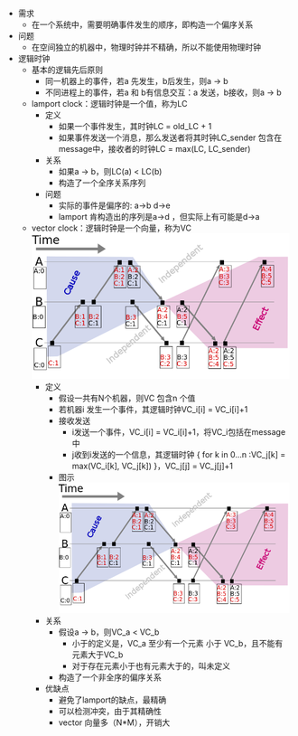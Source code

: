 - 需求
    - 在一个系统中，需要明确事件发生的顺序，即构造一个偏序关系
- 问题
    - 在空间独立的机器中，物理时钟并不精确，所以不能使用物理时钟
- 逻辑时钟
    - 基本的逻辑先后原则
        - 同一机器上的事件，若a 先发生，b后发生，则a -> b
        - 不同进程上的事件，若a 和 b有信息交互：a 发送，b接收，则a -> b
    - lamport clock：逻辑时钟是一个值，称为LC
        - 定义
            - 如果一个事件发生，其时钟LC = old_LC + 1
            - 如果事件发送一个消息，那么发送者将其时钟LC_sender 包含在message中，接收者的时钟LC = max(LC, LC_sender)
        - 关系
            - 如果a -> b，则LC(a) < LC(b)
            - 构造了一个全序关系序列
        - 问题
            - 实际的事件是偏序的: a->b d->e
            - lamport 肯构造出的序列是a->d ，但实际上有可能是d->a
    - vector clock：逻辑时钟是一个向量，称为VC ![image.jpg](../assets/27172907-552c-44bd-85a2-774bf3a75a68-1115003.jpg)
        - 定义
            - 假设一共有N个机器，则VC 包含n 个值
            - 若机器i 发生一个事件，其逻辑时钟VC_i[i] = VC_i[i]+1
            - 接收发送
                - i发送一个事件，VC_i[i] = VC_i[i]+1，将VC_i包括在message中
                - j收到i发送的一个信息，其逻辑时钟 { for k in 0...n :VC_j[k] = max(VC_i[k], VC_j[k]) }，VC_j[j] = VC_j[j]+1
            - 图示 ![image.jpg](../assets/1461a3b8-5375-4efc-88c5-a9abff87aab5-1115003.jpg)
        - 关系
            - 假设a -> b，则VC_a < VC_b
                - 小于的定义是，VC_a 至少有一个元素 小于 VC_b，且不能有元素大于VC_b
                - 对于存在元素小于也有元素大于的，叫未定义
            - 构造了一个非全序的偏序关系
        - 优缺点
            - 避免了lamport的缺点，最精确
            - 可以检测冲突，由于其精确性
            - vector 向量多（N*M），开销大
